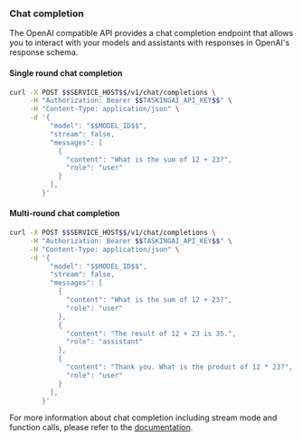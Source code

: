 ### Chat completion

The OpenAI compatible API provides a chat completion endpoint that allows you to interact with your models and assistants with responses in OpenAI's response schema.

#### Single round chat completion

```bash
curl -X POST $$SERVICE_HOST$$/v1/chat/completions \
     -H "Authorization: Bearer $$TASKINGAI_API_KEY$$" \
     -H "Content-Type: application/json" \
     -d '{
          "model": "$$MODEL_ID$$",
          "stream": false,
          "messages": [
            {
              "content": "What is the sum of 12 + 23?",
              "role": "user"
            }
          ],
        }'
```

#### Multi-round chat completion

```bash
curl -X POST $$SERVICE_HOST$$/v1/chat/completions \
     -H "Authorization: Bearer $$TASKINGAI_API_KEY$$" \
     -H "Content-Type: application/json" \
     -d '{
          "model": "$$MODEL_ID$$",
          "stream": false,
          "messages": [
            {
              "content": "What is the sum of 12 + 23?",
              "role": "user"
            },
            {
              "content": "The result of 12 + 23 is 35.",
              "role": "assistant"
            },
            {
              "content": "Thank you. What is the product of 12 * 23?",
              "role": "user"
            }
          ],
        }'
```

For more information about chat completion including stream mode and function calls, please refer to the [documentation](https://docs.tasking.ai/docs/guide/model/manage_models/chat-completion).
